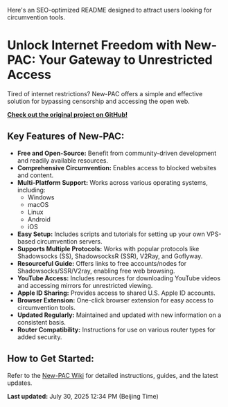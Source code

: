 Here's an SEO-optimized README designed to attract users looking for circumvention tools.

# Unlock Internet Freedom with New-PAC: Your Gateway to Unrestricted Access

Tired of internet restrictions? New-PAC offers a simple and effective solution for bypassing censorship and accessing the open web.

[**Check out the original project on GitHub!**](https://github.com/Alvin9999/new-pac)

## Key Features of New-PAC:

*   **Free and Open-Source:** Benefit from community-driven development and readily available resources.
*   **Comprehensive Circumvention:** Enables access to blocked websites and content.
*   **Multi-Platform Support:** Works across various operating systems, including:
    *   Windows
    *   macOS
    *   Linux
    *   Android
    *   iOS
*   **Easy Setup:** Includes scripts and tutorials for setting up your own VPS-based circumvention servers.
*   **Supports Multiple Protocols:** Works with popular protocols like Shadowsocks (SS), ShadowsocksR (SSR), V2Ray, and Goflyway.
*   **Resourceful Guide:** Offers links to free accounts/nodes for Shadowsocks/SSR/V2ray, enabling free web browsing.
*   **YouTube Access:** Includes resources for downloading YouTube videos and accessing mirrors for unrestricted viewing.
*   **Apple ID Sharing:**  Provides access to shared U.S. Apple ID accounts.
*   **Browser Extension:** One-click browser extension for easy access to circumvention tools.
*   **Updated Regularly:** Maintained and updated with new information on a consistent basis.
*   **Router Compatibility:** Instructions for use on various router types for added security.

## How to Get Started:

Refer to the [New-PAC Wiki](https://github.com/Alvin9999/new-pac/wiki) for detailed instructions, guides, and the latest updates.

**Last updated:** July 30, 2025 12:34 PM (Beijing Time)